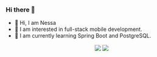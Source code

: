 ### Hi there 👋

- 👋 Hi, I am Nessa
- 👀 I am interested in full-stack mobile development. 
- 🌱 I am currently learning Spring Boot and PostgreSQL.

</p>
<p align="center">
  <img align="center" src="https://github-readme-stats.vercel.app/api?username=AdnSmile&count_private=true&show_icons=true&hide_border=true" />
  <img align="center" src="https://github-readme-stats.vercel.app/api/top-langs/?username=AdnSmile&count_private=true&show_icons=true&hide_border=true" />
</p>
